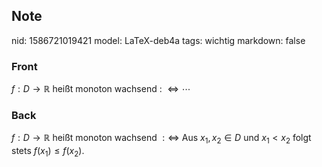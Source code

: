 ## Note
nid: 1586721019421
model: LaTeX-deb4a
tags: wichtig
markdown: false

### Front
$f: D \rightarrow \mathbb{R}$ heißt monoton wachsend : $\Longleftrightarrow \cdots$

### Back
$f: D \rightarrow \mathbb{R}$ heißt monoton wachsend $: \Longleftrightarrow$ Aus $x_{1}, x_{2} \in D$ und $x_{1}<x_{2}$ folgt stets $f\left(x_{1}\right) \leq f\left(x_{2}\right)$.
